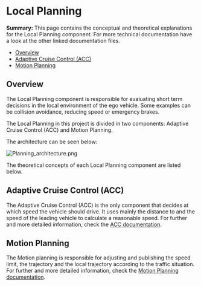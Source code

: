 # Local Planning

**Summary:** This page contains the conceptual and theoretical explanations for the Local Planning component. For more technical documentation have a look at the other linked documentation files.

- [Overview](#overview)
- [Adaptive Cruise Control (ACC)](#adaptive-cruise-control-acc)
- [Motion Planning](#motion-planning)

## Overview

The Local Planning component is responsible for evaluating short term decisions in the local environment of the ego vehicle. Some examples can be collision avoidance, reducing speed or emergency brakes.

The Local Planning in this project is divided in two components: Adaptive Cruise Control (ACC) and Motion Planning.

The architecture can be seen below:

![Planning_architecture.png](../assets/planning/Planning_architecture.png)

The theoretical concepts of each Local Planning component are listed below.

## Adaptive Cruise Control (ACC)

The Adaptive Cruise Control (ACC) is the only component that decides at which speed the vehicle should drive. It uses mainly the distance to and the speed of the leading vehicle to calculate a reasonable speed. For further and more detailed information, check the [ACC documentation](./ACC.md).

## Motion Planning

The Motion planning is responsible for adjusting and publishing the speed limit, the trajectory and the local trajectory according to the traffic situation. For further and more detailed information, check the [Motion Planning documentation](./motion_planning.md).
